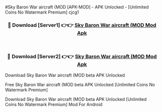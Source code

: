 #Sky Baron War aircraft (MOD [APK-MOD] - APK Unlocked - [Unlimited Coins No Watermark Premium] cjcg1



<div align="center">

<h3>🔴 Download [Server1] 👉👉 <a href="https://momento.my/?title=Sky_Baron_War_aircraft_(MOD">Sky Baron War aircraft (MOD Mod Apk</a></h3><br>

<h3>🔴 Download [Server2] 👉👉 <a href="https://momento.my/?title=Sky_Baron_War_aircraft_(MOD">Sky Baron War aircraft (MOD Mod Apk</a></h3>
</div>



Download Sky Baron War aircraft (MOD beta APK Unlocked

Free Sky Baron War aircraft (MOD beta APK Unlocked [Unlimited Coins No Watermark Premium]

Download Sky Baron War aircraft (MOD beta APK Unlocked [Unlimited Coins No Watermark Premium] Mod For Android
